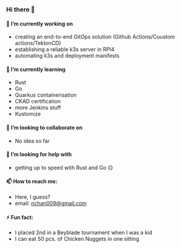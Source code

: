 ### Hi there 👋

<!--
**shin-san/shin-san** is a ✨ _special_ ✨ repository because its `README.md` (this file) appears on your GitHub profile.

Here are some ideas to get you started:

- 🔭 I’m currently working on ...
- 🌱 I’m currently learning ...
- 👯 I’m looking to collaborate on ...
- 🤔 I’m looking for help with ...
- 💬 Ask me about ...
- 📫 How to reach me: ...
- 😄 Pronouns: ...
- ⚡ Fun fact: ...
-->

#### 🔭 I’m currently working on
- creating an end-to-end GitOps solution (Github Actions/Cuustom actions/TektonCD)
- establishing a reliable k3s server in RPI4
- automating k3s and deployment manifests

#### 🌱 I’m currently learning
- Rust
- Go
- Quarkus containerisation
- CKAD certification
- more Jenkins stuff
- Kustomize

#### 👯 I’m looking to collaborate on
- No idea so far

#### 🤔 I’m looking for help with
- getting up to speed with Rust and Go 😔

#### 📫 How to reach me:
- Here, I guess?
- email: nchan009@gmail.com

#### ⚡ Fun fact:
- I placed 2nd in a Beyblade tournament when I was a kid
- I can eat 50 pcs. of Chicken Nuggets in one sitting
